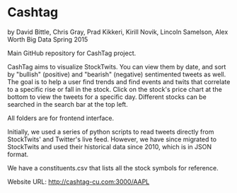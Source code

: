 # Cashtag

by David Bittle, Chris Gray, Prad Kikkeri, Kirill Novik, Lincoln Samelson, Alex Worth
Big Data Spring 2015

Main GitHub repository for CashTag project.

CashTag aims to visualize StockTwits. You can view them by date, and sort by "bullish" (positive) and "bearish" (negative) sentimented tweets as well. The goal is to help a user find trends and find events and twits that correlate to a specific rise or fall in the stock. Click on the stock's price chart at the bottom to view the tweets for a specific day. Different stocks can be searched in the search bar at the top left.

All folders are for frontend interface.

Initially, we used a series of python scripts to read tweets directly from StockTwits' and Twitter's live feed. However, we have since migrated to StockTwits and used their historical data since 2010, which is in JSON format.

We have a constituents.csv that lists all the stock symbols for reference.

Website URL: http://cashtag-cu.com:3000/AAPL


